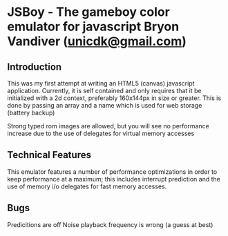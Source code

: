JSBoy - The gameboy color emulator for javascript
Bryon Vandiver (unicdk@gmail.com)
=================================

Introduction
------------
This was my first attempt at writing an HTML5 (canvas) javascript application.
Currently, it is self contained and only requires that it be initialized with a
2d context, preferably 160x144px in size or greater.  This is done by passing
an array and a name which is used for web storage (battery backup)

Strong typed rom images are allowed, but you will see no performance increase
due to the use of delegates for virtual memory accesses


Technical Features
------------------
This emulator features a number of performance optimizations in order to keep
performance at a maximum;  this includes interrupt prediction and the use of
memory i/o delegates for fast memory accesses.

Bugs
----
Predicitions are off
Noise playback frequency is wrong (a guess at best)

